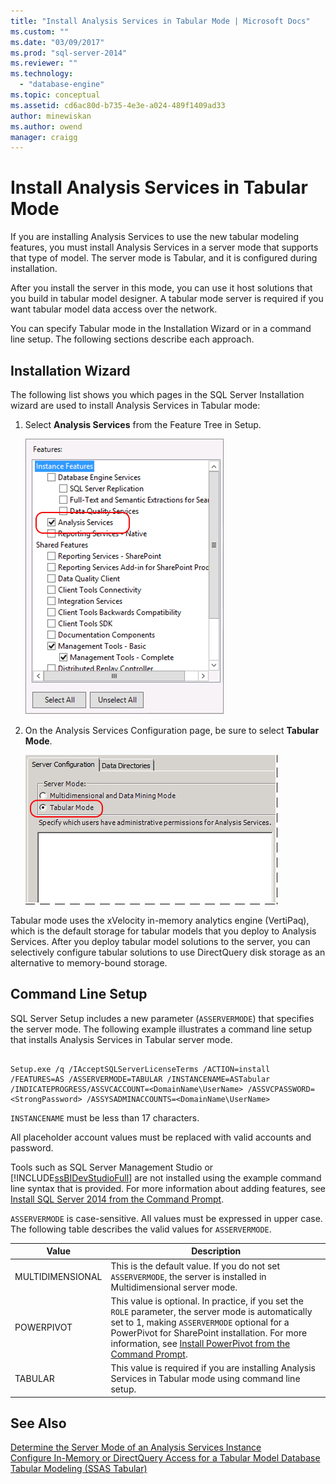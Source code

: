 ```yaml
---
title: "Install Analysis Services in Tabular Mode | Microsoft Docs"
ms.custom: ""
ms.date: "03/09/2017"
ms.prod: "sql-server-2014"
ms.reviewer: ""
ms.technology: 
  - "database-engine"
ms.topic: conceptual
ms.assetid: cd6ac80d-b735-4e3e-a024-489f1409ad33
author: minewiskan
ms.author: owend
manager: craigg
---
```

# Install Analysis Services in Tabular Mode
  If you are installing Analysis Services to use the new tabular modeling features, you must install Analysis Services in a server mode that supports that type of model. The server mode is Tabular, and it is configured during installation.  
  
 After you install the server in this mode, you can use it host solutions that you build in tabular model designer. A tabular mode server is required if you want tabular model data access over the network.  
  
 You can specify Tabular mode in the Installation Wizard or in a command line setup. The following sections describe each approach.  
  
## Installation Wizard  
 The following list shows you which pages in the SQL Server Installation wizard are used to install Analysis Services in Tabular mode:  
  
1.  Select **Analysis Services** from the Feature Tree in Setup.  
  
     ![Setup feature tree showing Analsyis Services](../../../sql-server/install/media/ssas-setupas.gif "Setup feature tree showing Analsyis Services")  
  
2.  On the Analysis Services Configuration page, be sure to select **Tabular Mode**.  
  
     ![Setup page with Analysis Services config options](../../../sql-server/install/media/ssas-setupasconfig.gif "Setup page with Analysis Services config options")  
  
 Tabular mode uses the xVelocity in-memory analytics engine (VertiPaq), which is the default storage for tabular models that you deploy to Analysis Services. After you deploy tabular model solutions to the server, you can selectively configure tabular solutions to use DirectQuery disk storage as an alternative to memory-bound storage.  
  
## Command Line Setup  
 SQL Server Setup includes a new parameter (`ASSERVERMODE`) that specifies the server mode. The following example illustrates a command line setup that installs Analysis Services in Tabular server mode.  
  
```  
  
Setup.exe /q /IAcceptSQLServerLicenseTerms /ACTION=install /FEATURES=AS /ASSERVERMODE=TABULAR /INSTANCENAME=ASTabular /INDICATEPROGRESS/ASSVCACCOUNT=<DomainName\UserName> /ASSVCPASSWORD=<StrongPassword> /ASSYSADMINACCOUNTS=<DomainName\UserName>   
```  
  
 `INSTANCENAME` must be less than 17 characters.  
  
 All placeholder account values must be replaced with valid accounts and password.  
  
 Tools such as SQL Server Management Studio or [!INCLUDE[ssBIDevStudioFull](../../../includes/ssbidevstudiofull-md.md)] are not installed using the example command line syntax that is provided. For more information about adding features, see [Install SQL Server 2014 from the Command Prompt](../../../database-engine/install-windows/install-sql-server-from-the-command-prompt.md).  
  
 `ASSERVERMODE` is case-sensitive.  All values must be expressed in upper case. The following table describes the valid values for `ASSERVERMODE`.  
  
|Value|Description|  
|-----------|-----------------|  
|MULTIDIMENSIONAL|This is the default value. If you do not set `ASSERVERMODE`, the server is installed in Multidimensional server mode.|  
|POWERPIVOT|This value is optional. In practice, if you set the `ROLE` parameter, the server mode is automatically set to 1, making `ASSERVERMODE` optional for a PowerPivot for SharePoint installation. For more information, see [Install PowerPivot from the Command Prompt](../../../sql-server/install/install-powerpivot-from-the-command-prompt.md).|  
|TABULAR|This value is required if you are installing Analysis Services in Tabular mode using command line setup.|  
  
## See Also  
 [Determine the Server Mode of an Analysis Services Instance](../determine-the-server-mode-of-an-analysis-services-instance.md)   
 [Configure In-Memory or DirectQuery Access for a Tabular Model Database](../../tabular-models/enable-directquery-mode-in-ssms.md)   
 [Tabular Modeling &#40;SSAS Tabular&#41;](../../tabular-models/tabular-models-ssas.md)  
  
  

